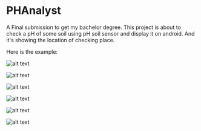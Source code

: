 # PHAnalyst
A Final submission to get my bachelor degree. This project is about to check a pH of some soil using pH soil sensor and display it on android. And it's showing the location of checking place.

Here is the example:

![alt text](http://millennial.co.id/images/Screenshot_1554190551.png)

![alt text](http://millennial.co.id/images/Screenshot_1554190555.png)

![alt text](http://millennial.co.id/images/Screenshot_1554190591.png)

![alt text](http://millennial.co.id/images/Screenshot_1554190604.png)

![alt text](http://millennial.co.id/images/Screenshot_1554190613.png)

![alt text](http://millennial.co.id/images/Screenshot_1554190619.png)

